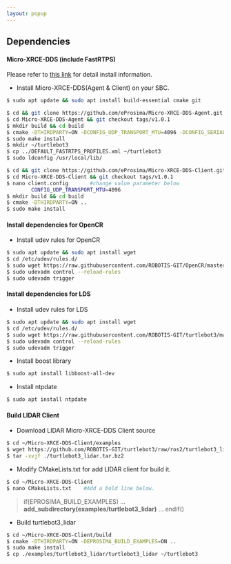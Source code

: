 ```yaml
---
layout: popup
---
```


## Dependencies
#### Micro-XRCE-DDS (include FastRTPS)
Please refer to [this link](https://micro-xrce-dds.readthedocs.io/en/latest/installation.html) for detail install information.

- Install Micro-XRCE-DDS(Agent & Client) on your SBC.
```bash
$ sudo apt update && sudo apt install build-essential cmake git
```
```bash
$ cd && git clone https://github.com/eProsima/Micro-XRCE-DDS-Agent.git
$ cd Micro-XRCE-DDS-Agent && git checkout tags/v1.0.1
$ mkdir build && cd build
$ cmake -DTHIRDPARTY=ON -DCONFIG_UDP_TRANSPORT_MTU=4096 -DCONFIG_SERIAL_TRANSPORT_MTU=4096 ..
$ sudo make install
$ mkdir ~/turtlebot3
$ cp ../DEFAULT_FASTRTPS_PROFILES.xml ~/turtlebot3
$ sudo ldconfig /usr/local/lib/
```
```bash
$ cd && git clone https://github.com/eProsima/Micro-XRCE-DDS-Client.git
$ cd Micro-XRCE-DDS-Client && git checkout tags/v1.0.1
$ nano client.config       #change value parameter below
        CONFIG_UDP_TRANSPORT_MTU=4096
$ mkdir build && cd build
$ cmake -DTHIRDPARTY=ON ..
$ sudo make install
```

#### Install dependencies for OpenCR
- Install udev rules for OpenCR
```bash
$ sudo apt update && sudo apt install wget
$ cd /etc/udev/rules.d/
$ sudo wget https://raw.githubusercontent.com/ROBOTIS-GIT/OpenCR/master/99-opencr-cdc.rules
$ sudo udevadm control --reload-rules
$ sudo udevadm trigger
```

#### Install dependencies for LDS
- Install udev rules for LDS
```bash
$ sudo apt update && sudo apt install wget
$ cd /etc/udev/rules.d/
$ sudo wget https://raw.githubusercontent.com/ROBOTIS-GIT/turtlebot3/master/turtlebot3_bringup/99-turtlebot3-cdc.rules
$ sudo udevadm control --reload-rules
$ sudo udevadm trigger
```
- Install boost library
```bash
$ sudo apt install libboost-all-dev
```

- Install ntpdate
```bash
$ sudo apt install ntpdate
```

#### Build LIDAR Client
- Download LIDAR Micro-XRCE-DDS Client source
```bash
$ cd ~/Micro-XRCE-DDS-Client/examples
$ wget https://github.com/ROBOTIS-GIT/turtlebot3/raw/ros2/turtlebot3_lidar/turtlebot3_lidar.tar.bz2
$ tar -xvjf ./turtlebot3_lidar.tar.bz2
```

- Modify CMakeLists.txt for add LIDAR client for build it.
```bash
$ cd ~/Micro-XRCE-DDS-Client
$ nano CMakeLists.txt    #Add a bold line below.
```
> if(EPROSIMA_BUILD_EXAMPLES)
> ...
> **add_subdirectory(examples/turtlebot3_lidar)**
> ...
> endif()

- Build turtlebot3_lidar
```bash
$ cd ~/Micro-XRCE-DDS-Client/build
$ cmake -DTHIRDPARTY=ON -DEPROSIMA_BUILD_EXAMPLES=ON ..
$ sudo make install
$ cp ./examples/turtlebot3_lidar/turtlebot3_lidar ~/turtlebot3
```